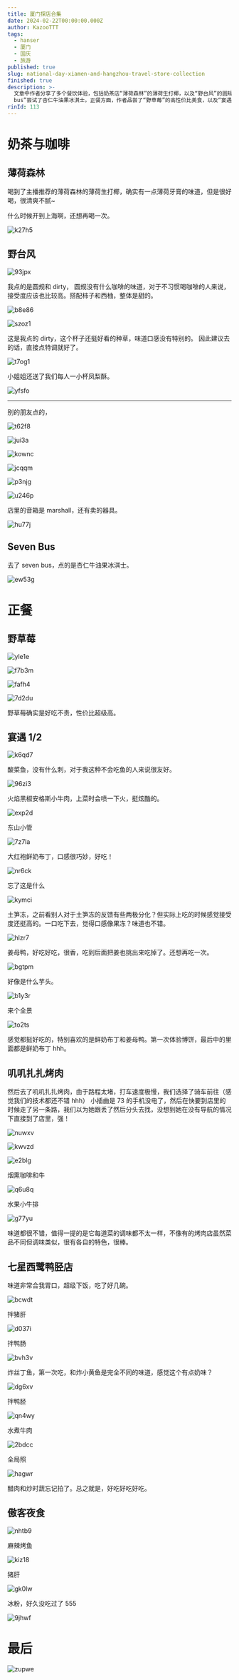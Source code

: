 ```yaml
---
title: 厦门探店合集
date: 2024-02-22T00:00:00.000Z
author: KazooTTT
tags:
  - hanser
  - 厦门
  - 国庆
  - 旅游
published: true
slug: national-day-xiamen-and-hangzhou-travel-store-collection
finished: true
description: >-
  文章中作者分享了多个餐饮体验，包括奶茶店“薄荷森林”的薄荷生打椰，以及“野台风”的圆规和dirty咖啡。在“seven
  bus”尝试了杏仁牛油果冰淇士。正餐方面，作者品尝了“野草莓”的高性价比美食，以及“宴遇1/2”的酸菜鱼、火焰黑椒安格斯小牛肉等。此外，还体验了“叽叽扎扎烤肉”和“七星西鹭鸭胫店”的特色菜肴。最后，作者在“傲客夜食”尝试了麻辣烤鱼和冰粉。整体上，作者对所尝试的食物给予了积极的评价，并表达了对某些美食的特别喜爱。
rinId: 113
---
```


# 奶茶与咖啡

## 薄荷森林

喝到了主播推荐的薄荷森林的薄荷生打椰，确实有一点薄荷牙膏的味道，但是很好喝，很清爽不腻~

什么时候开到上海啊，还想再喝一次。

![k27h5](https://pictures.kazoottt.top/2024/07/20240720-9cf0033ded932f38434af12a11004a89.jpg)

## 野台风

![93jpx](https://pictures.kazoottt.top/2024/07/20240720-0e4e60e02ff0fdd2ece381f87166fa2f.jpg)

我点的是圆规和 dirty， 圆规没有什么咖啡的味道，对于不习惯喝咖啡的人来说，接受度应该也比较高。搭配柿子和西柚，整体是甜的。

![b8e86](https://pictures.kazoottt.top/2024/07/20240720-69959eeb3115846742a9f844b38e1ec8.jpg)

![szoz1](https://pictures.kazoottt.top/2024/07/20240720-d68cba8170ef1882ab84f521bf92f9a6.jpg)

这是我点的 dirty，这个杯子还挺好看的种草，味道口感没有特别的。 因此建议去的话，直接点特调就好了。

![t7og1](https://pictures.kazoottt.top/2024/07/20240720-243e718c32884b9916d768728442c46b.jpg)

小姐姐还送了我们每人一小杯凤梨酥。

![yfsfo](https://pictures.kazoottt.top/2024/07/20240720-bda49794c4a25740a95337feca6959f0.jpg)

---

别的朋友点的，

![t62f8](https://pictures.kazoottt.top/2024/07/20240720-b4810982cecff7ce5ab4f9517b9527f1.jpg)

![jui3a](https://pictures.kazoottt.top/2024/07/20240720-c56daca3716b12a38c0ddc3d70e2f4b1.jpg)

![kownc](https://pictures.kazoottt.top/2024/07/20240720-ba5d02e17a71ca57d61e0fa4dd1353ae.jpg)

![jcqqm](https://pictures.kazoottt.top/2024/07/20240720-c385c784f8d74d9c39e1b2d5a1648ab6.jpg)

![p3njg](https://pictures.kazoottt.top/2024/07/20240720-49e4569741d6b97d77c0a0c345fb0ffc.jpg)

![u246p](https://pictures.kazoottt.top/2024/07/20240720-47ee637c4d34ebafca37a8edd6b29f02.jpg)

店里的音箱是 marshall，还有卖的器具。

![hu77j](https://pictures.kazoottt.top/2024/07/20240720-5363f9ab695aacecaadbbec7d02ba987.jpg)

## Seven Bus

去了 seven bus，点的是杏仁牛油果冰淇士。

![ew53g](https://pictures.kazoottt.top/2024/07/20240720-175d925867ca6b93d1c633acf2860a6f.jpg)

# 正餐

## 野草莓

![yle1e](https://pictures.kazoottt.top/2024/07/20240720-ed7de7883a047fc98a71b34bc8584a78.jpg)

![f7b3m](https://pictures.kazoottt.top/2024/07/20240720-c26f079a2bcf2e46c3909bb001cd73f8.jpg)

![fafh4](https://pictures.kazoottt.top/2024/07/20240720-1727d6e3e7eddc6f15fa678a36804614.jpg)

![7d2du](https://pictures.kazoottt.top/2024/07/20240720-0ac62c19d7387845f64e4b83403669f0.jpg)

野草莓确实是好吃不贵，性价比超级高。

## 宴遇 1/2

![k6qd7](https://pictures.kazoottt.top/2024/07/20240720-da8c97730099fd8a6f2440c4f65d8046.jpg)

酸菜鱼，没有什么刺，对于我这种不会吃鱼的人来说很友好。

![96zi3](https://pictures.kazoottt.top/2024/07/20240720-627d24ec84a2e5f9296eab6fc4a4cd0d.jpg)

火焰黑椒安格斯小牛肉，上菜时会喷一下火，挺炫酷的。

![exp2d](https://pictures.kazoottt.top/2024/07/20240720-2e9e66d3e32edf180dc7bb96c2feb877.jpg)

东山小管

![7z7la](https://pictures.kazoottt.top/2024/07/20240720-1438c4ae8a632e5381caa7d6f255790f.jpg)

大红袍鲜奶布丁，口感很巧妙，好吃！

![nr6ck](https://pictures.kazoottt.top/2024/07/20240720-82c4423302fa10893a3467c83734868a.jpg)

忘了这是什么

![kymci](https://pictures.kazoottt.top/2024/07/20240720-27f8148ed8e88a6e3ddd24b720470f21.jpg)

土笋冻，之前看别人对于土笋冻的反馈有些两极分化？但实际上吃的时候感觉接受度还挺高的。一口吃下去，觉得口感像果冻？味道也不错。

![hlzr7](https://pictures.kazoottt.top/2024/07/20240720-934cdce7501b5ca710e4be08e3b8fe1c.jpg)

姜母鸭，好吃好吃，很香，吃到后面把姜也挑出来吃掉了。还想再吃一次。

![bgtpm](https://pictures.kazoottt.top/2024/07/20240720-4f9a2d01e03aac1740aa00bd51e22884.jpg)

好像是什么芋头。

![b1y3r](https://pictures.kazoottt.top/2024/07/20240720-06a9eb04e5822e78536a9d74efb348c7.jpg)

来个全景

![to2ts](https://pictures.kazoottt.top/2024/07/20240720-f280f0601eba26e810916686bade614e.jpg)

感觉都挺好吃的，特别喜欢的是鲜奶布丁和姜母鸭。第一次体验博饼，最后中的里面都是鲜奶布丁 hhh。

## 叽叽扎扎烤肉

然后去了叽叽扎扎烤肉，由于路程太堵，打车速度极慢，我们选择了骑车前往（感觉我们的技术都还不错 hhh） 小插曲是 73 的手机没电了，然后在快要到店里的时候走了另一条路，我们以为她跟丢了然后分头去找，没想到她在没有导航的情况下直接到了店里，强！

![nuwxv](https://pictures.kazoottt.top/2024/07/20240720-e661935f6836f8461c5abf3d5027e22b.jpg)

![kwvzd](https://pictures.kazoottt.top/2024/07/20240720-fab00155fb8b947e40146e2c6c488126.jpg)

![e2blg](https://pictures.kazoottt.top/2024/07/20240720-21f5256e9e8c0f1534666d395defd6d2.jpg)

烟熏咖啡和牛

![q6u8q](https://pictures.kazoottt.top/2024/07/20240720-febf7024753f4d629f341a5e262d69e3.jpg)

水果小牛排

![g77yu](https://pictures.kazoottt.top/2024/07/20240720-be9a02c823b67860db9104cedcb97f6a.jpg)

味道都很不错，值得一提的是它每道菜的调味都不太一样，不像有的烤肉店虽然菜品不同但调味类似，很有各自的特色，很棒。

## 七星西鹭鸭胫店

味道非常合我胃口，超级下饭，吃了好几碗。

![bcwdt](https://pictures.kazoottt.top/2024/07/20240720-199f5112fbddb8b5e22271de42af651d.jpg)

拌猪肝

![d037i](https://pictures.kazoottt.top/2024/07/20240720-ee337ff5ed8f32ba9e0d1aba1ce50fb7.jpg)

拌鸭肠

![bvh3v](https://pictures.kazoottt.top/2024/07/20240720-e25552e663e552d560c8bafd02369266.jpg)

炸丝丁鱼，第一次吃，和炸小黄鱼是完全不同的味道，感觉这个有点奶味？

![dg6xv](https://pictures.kazoottt.top/2024/07/20240720-7b19939e6ed155d7d8b9ceb7743b8894.jpg)

拌鸭胫

![qn4wy](https://pictures.kazoottt.top/2024/07/20240720-d96de37ce70d4c83c1a123f5aa1771ea.jpg)

水煮牛肉

![2bdcc](https://pictures.kazoottt.top/2024/07/20240720-88d2bd19367e74a5ed6528fdd7bca85a.jpg)

全局照

![hagwr](https://pictures.kazoottt.top/2024/07/20240720-97b4911a6cc0666318c77801b9d1f716.jpg)

醋肉和炒时蔬忘记拍了。总之就是，好吃好吃好吃。

## 傲客夜食

![nhtb9](https://pictures.kazoottt.top/2024/07/20240720-878acf1d295ad21614a913a7bb5948f0.jpg)

麻辣烤鱼

![kiz18](https://pictures.kazoottt.top/2024/07/20240720-43bb7f6331fbf349c862dbc24f1392cf.jpg)

猪肝

![gk0lw](https://pictures.kazoottt.top/2024/07/20240720-8bf81acd3855775566a308ca9ddc5a54.jpg)

冰粉，好久没吃过了 555

![9jhwf](https://pictures.kazoottt.top/2024/07/20240720-16c3ee54808fcf3663ad9135d6616326.jpg)

# 最后

![zupwe](https://pictures.kazoottt.top/2024/07/20240720-2445603873a321e511aa07bfd573c2f7.jpg)

